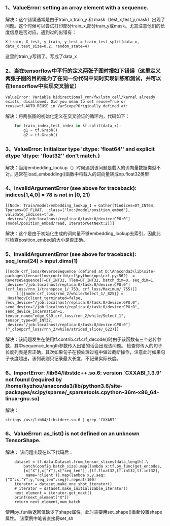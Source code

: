 ### 1、ValueError: setting an array element with a sequence.
解决：这个错误通常是由于train_x,train_y 和 mask（test_x,test_y,mask）出现了问题。这个时候可以尝试打印部分train_x,部分train_y或mask。尤其注意他们的长度信息是否对应。遇到过的出错有：
```
X_train, X_test, y_train, y_test = train_test_split(data_x, data_x,test_size=0.2, random_state=4)
```
这里的train_y写错了。写成了data_x
### 2、当在tensorflow中平行的定义两张子图时报如下错误（这里定义两张子图的目的是为了在同一份代码中同时实现训练和测试，并可以在tensorflow中实现交叉验证）
```
ValueError: Variable bidirectional_rnn/fw/lstm_cell/kernel already exists, disallowed. Did you mean to set reuse=True or reuse=tf.AUTO_REUSE in VarScope?Originally defined at:
```
解决：将两张图的初始化定义在交叉验证的循环内，代码如下：
```python
    for train_index,test_index in kf.split(data_x):
        g1 = tf.Graph()
        g2 = tf.Graph()
```
### 3、ValueError: Initializer type 'dtype: 'float64'' and explicit dtype 'dtype: 'float32'' don't match.}
解决：当用embedding_lookup（）时候遇到该问题是载入的词向量数据类型不对。通常在load_embedding()函数中将载入的词向量转成np.float32类型
### 4、InvalidArgumentError (see above for traceback): indices[1,4,0] = 78 is not in [0, 21)
```
[[Node: Train/model/embedding_lookup_1 = Gather[Tindices=DT_INT64, Tparams=DT_FLOAT, _class=["loc:@model/position_embed"], validate_indices=true, _device="/job:localhost/replica:0/task:0/device:CPU:0"](model/position_embed/read, IteratorGetNext:2)]]
```
解决：这个是由于初始化生成的词向量不够embedding_lookup去索引，因此此时检查position_embed的大小是否正确。
### 5、InvalidArgumentError (see above for traceback): seq_lens(24) > input.dims(1)
```
[[node crf_loss/ReverseSequence (defined at D:\Anaconda3\lib\site-packages\tensorflow\contrib\crf\python\ops\crf.py:562)  = ReverseSequence[T=DT_INT32, Tlen=DT_INT32, batch_dim=0, seq_dim=1, _device="/job:localhost/replica:0/task:0/device:CPU:0"](crf_loss/rnn_1/transpose_1/_753, crf_loss/Maximum/_755)]]
	 [[{{node crf_loss/rnn_2/while/Select_1/_825}} = _HostRecv[client_terminated=false, recv_device="/job:localhost/replica:0/task:0/device:GPU:0", send_device="/job:localhost/replica:0/task:0/device:CPU:0", send_device_incarnation=1, tensor_name="edge_939_crf_loss/rnn_2/while/Select_1", tensor_type=DT_INT32, _device="/job:localhost/replica:0/task:0/device:GPU:0"](^_cloopcrf_loss/rnn_2/while/strided_slice/_622)]]
```
解决：该问题发生在使用tf.contrib.crf.crf_decode()时由于该函数有三个必传参数，其中sequence_length参数传入出错的话会出现该问题。
检查你传入的句子长度列表是否正确，其次如果句子在预处理过程中做过截断操作，注意此时如果句子长度超出，该列表则只记录最大长度，不记录实际长度。
### 6、ImportError: /lib64/libstdc++.so.6: version `CXXABI_1.3.9' not found (required by /home/kyzhou/anaconda3/lib/python3.6/site-packages/scipy/sparse/_sparsetools.cpython-36m-x86_64-linux-gnu.so)

解决：
```
strings /usr/lib64/libstdc++.so.6 | grep 'CXXABI'
```
### 6、ValueError: as_list() is not defined on an unknown TensorShape.
解决：
该问题出现在以下代码后：
```
    dataset = tf.data.Dataset.from_tensor_slices(data_length).\
        batch(config.batch_size).map(lambda x:tf.py_func(get_encodes,
        [x["X"],x["Y"],x["seq_len"]],[tf.float32,tf.int32,tf.int32],
         name='client')).map(lambda x,y,seq:{"X":x,"Y":y,"seq_len":seq}).repeat(100)
    iterator = dataset.make_one_shot_iterator()
    # iterator = dataset.make_initializable_iterator()
    next_element = iterator.get_next()
    print(next_element["X"])
    return next_element,num_batch
```
使用py_fun后返回值缺少了shape属性，此时需要用set_shape()重新设置shape属性。
该案例中笔者直接将set_sh




